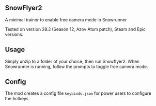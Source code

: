 ## SnowFlyer2

A minimal trainer to enable free camera mode in Snowrunner

Tested on version 28.3 (Season 12, Azov Atom patch),  Steam and Epic versions.

## Usage

Simply unzip to a folder of your choice, then run Snowflyer2.
When Snowrunner is running, follow the prompts to toggle free camera mode.

## Config

The mod creates a config file `keybinds.json` for power users to configure the hotkeys.